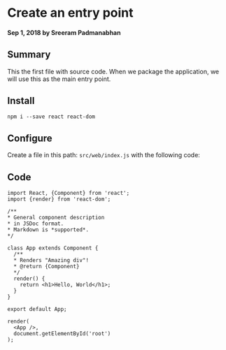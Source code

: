 # Create an entry point

#### Sep 1, 2018 by Sreeram Padmanabhan

## Summary

This the first file with source code. When we package the application, we will use this as the main entry point.

## Install

`npm i --save react react-dom` 

## Configure

Create a file in this path: `src/web/index.js` with the following code:

## Code

    import React, {Component} from 'react';
    import {render} from 'react-dom';

    /**
    * General component description 
    * in JSDoc format. 
    * Markdown is *supported*.
    */

    class App extends Component {
      /**
      * Renders "Amazing div"!
      * @return {Component}
      */
      render() {
        return <h1>Hello, World</h1>;
      }
    }

    export default App;
    
    render(
      <App />, 
      document.getElementById('root')
    );

